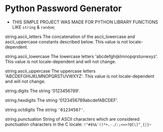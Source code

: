 # Python Password Generator
* THIS SIMPLE PROJECT WAS MADE FOR PYTHON LIBRARY FUNCTIONS LIKE `string` & `random`;

string.ascii_letters
The concatenation of the ascii_lowercase and ascii_uppercase constants described below. This value is not locale-dependent.

string.ascii_lowercase
The lowercase letters 'abcdefghijklmnopqrstuvwxyz'. This value is not locale-dependent and will not change.

string.ascii_uppercase
The uppercase letters 'ABCDEFGHIJKLMNOPQRSTUVWXYZ'. This value is not locale-dependent and will not change.

string.digits
The string '0123456789'.

string.hexdigits
The string '0123456789abcdefABCDEF'.

string.octdigits
The string <kbd>'01234567'</kbd>.

string.punctuation
String of ASCII characters which are considered punctuation characters in the C locale: `!"#$%&'()*+,-./:;<=>?@[\]^_{|}~`
